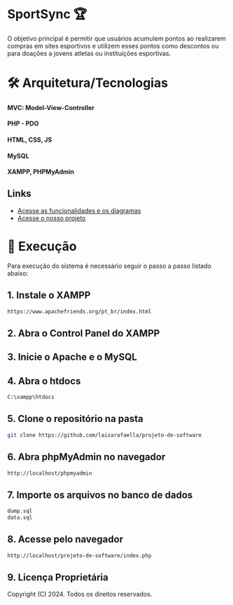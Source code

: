# SportSync 🏆
O objetivo principal é permitir que usuários acumulem pontos ao realizarem compras em sites esportivos e utilizem esses pontos como descontos ou para doações a jovens atletas ou instituições esportivas.

# 🛠️ Arquitetura/Tecnologias
#### MVC: Model-View-Controller
#### PHP - PDO
#### HTML, CSS, JS
#### MySQL
#### XAMPP, PHPMyAdmin

## Links

- [Acesse as funcionalidades e os diagramas ](https://trello.com/invite/b/662bdf523aedaf1475636c05/ATTIe2e28d79bcff92862c9d6d07f15fb28e62A986E9/projeto-de-software)
- [Acesse o nosso projeto](https://www.canva.com/design/DAGS0Il1ijk/7Gg_C19xs4WLusMuoMmiKw/edit?utm_content=DAGS0Il1ijk&utm_campaign=designshare&utm_medium=link2&utm_source=sharebutton)

# 🚧 Execução
Para execução do sistema é necessário seguir o passo a passo listado abaixo:

## 1. Instale o XAMPP

```bash
https://www.apachefriends.org/pt_br/index.html
```

## 2. Abra o Control Panel do XAMPP

## 3. Inicie o Apache e o MySQL

## 4. Abra o htdocs

```bash
C:\xampp\htdocs
```

## 5. Clone o repositório na pasta

```bash
git clone https://github.com/laisarafaella/projeto-de-software
```

## 6. Abra phpMyAdmin no navegador

```bash
http://localhost/phpmyadmin
```

## 7. Importe os arquivos no banco de dados

```bash
dump.sql
data.sql
```

## 8. Acesse pelo navegador

```bash
http://localhost/projeto-de-software/index.php
```

## 9. Licença Proprietária
Copyright (C) 2024. Todos os direitos reservados.
